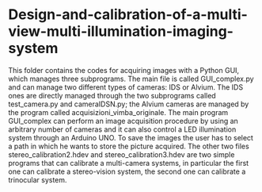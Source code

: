 # Design-and-calibration-of-a-multi-view-multi-illumination-imaging-system
This folder contains the codes for acquiring images with a Python GUI, which manages three subprograms. 
The main file is called GUI_complex.py and can manage two different types of cameras: IDS or Alvium.
The IDS ones are directly managed through the two subprograms called test_camera.py and cameraIDSN.py; the Alvium cameras
are managed by the program called acquisizioni_vimba_originale.
The main program GUI_complex can perform an image acquisition procedure by using an arbitrary number of cameras and it can also control
a LED illumination system through an Arduino UNO.
To save the images the user has to select a path in which he wants to store the picture acquired.
The other two files stereo_calibration2.hdev and stereo_calibration3.hdev are two simple programs that can calibrate a multi-camera systems,
in particular the first one can calibrate a stereo-vision system, the second one can calibrate a trinocular system.
